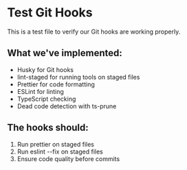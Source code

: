 # Test Git Hooks

This is a test file to verify our Git hooks are working properly.

## What we've implemented:

- Husky for Git hooks
- lint-staged for running tools on staged files
- Prettier for code formatting
- ESLint for linting
- TypeScript checking
- Dead code detection with ts-prune

## The hooks should:

1. Run prettier on staged files
2. Run eslint --fix on staged files
3. Ensure code quality before commits
